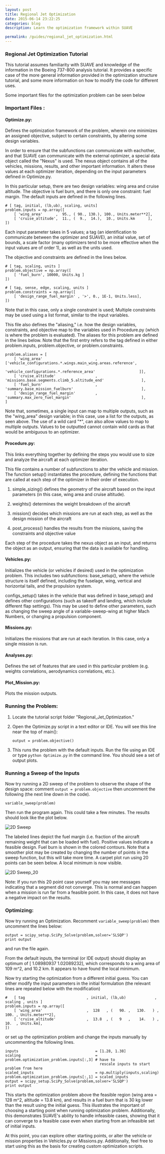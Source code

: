 ```yaml
---
layout: post
title: Regional Jet Optimization
date: 2015-06-14 23:22:25
categories: blog
description: Learn the optimization framework within SUAVE

permalink: /guides/regional_jet_optimization.html
---
```


<link rel="stylesheet" href="//cdn.jsdelivr.net/highlight.js/8.6/styles/default.min.css">
<script src="//cdn.jsdelivr.net/highlight.js/8.6/highlight.min.js"></script>
<script>hljs.initHighlightingOnLoad();</script>

### Regional Jet Optimization Tutorial
This tutorial assumes familiarity with SUAVE and knowledge of the information in the Boeing 737-800 analysis tutorial. It provides a specific case of the more general information provided in the optimization structure tutorial, and some more information on how to modify the code for different uses.

Some important files for the optimization problem can be seen below


### Important Files :

#### Optimize.py:
Defines the optimization framework of the problem, wherein one minimizes an assigned objective, subject to certain constraints, by altering some design variables.

 In order to ensure that the subfunctions can communicate with eachother, and that SUAVE can communicate with the external optimizer, a special data object called the "Nexus" is used. The nexus object contains all of the vehicles, missions, results, and other important information. It alters these values at each optimizer iteration, depending on the input parameters defined in Optimize.py.

In this particular setup, there are two design variables: wing area and cruise altitude. The objective is fuel burn, and there is only one constraint: fuel margin. The default inputs are defined in the following lines.


	# [ tag, initial, (lb,ub), scaling, units]
	problem.inputs = np.array([
		[ 'wing_area'      ,  95., ( 90., 130.), 100., Units.meter**2],
		[ 'cruise_altitude',  11., (  9.,  14.),  10., Units.km      ],
	])

Each input parameter takes in 5 values; a tag (an identification to communicate between the optimizer and SUAVE), an initial value, set of bounds, a scale factor (many optimizers tend to be more effective when the input values are of order 1), as well as the units used.

The objective and constraints are defined in the lines below.

	# [ tag, scaling, units ]
	problem.objective = np.array([
		[ 'fuel_burn', 10000, Units.kg ]
	])

	# [ tag, sense, edge, scaling, units ]
	problem.constraints = np.array([
		[ 'design_range_fuel_margin' , '>', 0., 1E-1, Units.less],
	])

Note that in this case, only a single constraint is used; Multiple constraints may be used using a list format, similar to the input variables.



This file also defines the "aliasing," i.e. how the design variables, constraints, and objective map to the variables used in Procedure.py (which is where the problem is evaluated). The aliases for this problem are defined in the lines below.  Note that the first entry refers to the tag defined in either problem.inputs, problem.objective, or problem.constraints.

	problem.aliases = [
		[ 'wing_area'                        ,   ['vehicle_configurations.*.wings.main_wing.areas.reference',
    	                                          'vehicle_configurations.*.reference_area'                    ]],  
		[ 'cruise_altitude'                  ,    'missions.base.segments.climb_5.altitude_end'                 ],
		[ 'fuel_burn'                        ,    'summary.base_mission_fuelburn'                               ],
		[ 'design_range_fuel_margin'         ,    'summary.max_zero_fuel_margin'                                ],
	]    

Note that, sometimes, a single input can map to multiple outputs, such as the "wing_area" design variable; in this case, use a list for the outputs, as seen above. The use of a wild card "*", can also allow values to map to multiple outputs. Values to be outputted cannot contain wild cards as that would be ambiguous to an optimizer.

#### Procedure.py:
This links everything together by defining the steps you would use to size and analyze the aircraft at each optimizer iteration.

This file contains a number of subfunctions to alter the vehicle and mission. The function setup() instantiates the procedure, defining the functions that are called at each step of the optimizer in their order of execution.

1. simple_sizing() defines the geometry of the aircraft based on the input parameters (in this case, wing area and cruise altitude).

2. weights() determines the weight breakdown of the aircraft

3. mission() decides which missions are run at each step, as well as the design mission of the aircraft

4. post_process() handles the results from the missions, saving the constraints and objective value

Each step of the procedure takes the nexus object as an input, and returns the object as an output, ensuring that the data is available for handling.

#### Vehicles.py:
 Initializes the vehicle (or vehicles if desired) used in the optimization problem. This includes two subfunctions: base_setup(), where the vehicle structure is itself defined, including the fuselage, wing, vertical and horizontal tails, and the propulsion system.

configs_setup() takes in the vehicle that was defined in base_setup() and defines other configurations (such as takeoff and landing, which include different flap settings). This may be used to define other parameters, such as changing the sweep angle of a variable-sweep-wing at higher Mach Numbers, or changing a propulsion component.

#### Missions.py:
 Initializes the missions that are run at each iteration. In this case, only a single mission is run.

#### Analyses.py:
 Defines the set of features that are used in this particular problem (e.g. weights correlations, aerodynamics correlations, etc.).

#### Plot_Mission.py:
Plots the mission outputs.

### Running the Problem:
1. Locate the tutorial script folder "Regional_Jet_Optimization."

2. Open the Optimize.py script in a text editor or IDE. You will see this line near the top of main():

	`output = problem.objective()`

3. This runs the problem with the default inputs. Run the file using an IDE or type `python Optimize.py` in the command line. You should see a set of output plots.


### Running a Sweep of the Inputs
Now try running a 2D sweep of the problem to observe the shape of the design space: comment `output = problem.objective` then uncomment the following (the next line down in the code).

	variable_sweep(problem)

Then run the program again. This could take a few minutes. The results should look like the plot below.

![2D Sweep](/images/wing_area_v_cruise_altitude_v_fuel_burn_5_steps.png)

The labeled lines depict the fuel margin (i.e. fraction of the aircraft remaining weight that can be loaded with fuel). Positive values indicate a feasible design. Fuel burn is shown in the colored contours. Note that a smoother plot may be created by changing the number of points in the sweep function, but this will take more time. A carpet plot run using 20 points can be seen below. A local minimum is now visible.

![2D Sweep_20](/images/wing_area_v_cruise_altitude_v_fuel_burn.png)

Note: If you run this 20 point case yourself you may see messages indicating that a segment did not converge. This is normal and can happen when a mission is run far from a feasible point. In this case, it does not have a negative impact on the results.

### Optimizing:

 Now try running an Optimization. Recomment `variable_sweep(problem)` then uncomment the lines below:

	output = scipy_setup.SciPy_Solve(problem,solver='SLSQP')
    print output

and run the file again.

From the default inputs, the terminal (or IDE output) should display an optimum of [ 1.08980937  1.02089232], which corresponds to a wing area of 109 m^2, and 10.2 km. It appears to have found the local minimum.

Now try starting the optimization from a different initial guess. You can either modify the input parameters in the initial formulation (the relevant lines are repeated below with the modification)

	#   [ tag                            , initial, (lb,ub)             , scaling , units ]
    problem.inputs = np.array([
        [ 'wing_area'                    ,  128   , (   90. ,   130.   ) ,   100. , Units.meter**2],
        [ 'cruise_altitude'              ,  13.8  , (   9   ,    14.   ) ,   10.  , Units.km],
    ])


or set up the optimization problem and change the inputs manually by uncommenting the following lines.


    inputs                                   = [1.28, 1.38]
    scaling                                  = problem.optimization_problem.inputs[:,3] # have to 
    										   rescale inputs to start problem from here
    scaled_inputs                            = np.multiply(inputs,scaling)
    problem.optimization_problem.inputs[:,1] = scaled_inputs
    output = scipy_setup.SciPy_Solve(problem,solver='SLSQP')
    print output        


 This starts the optimization problem above the feasible region (wing area = 128 m^2, altitude = 13.8 km), and results in a fuel burn that is 30 kg lower than the result using the initial guess. This illustrates the important of choosing a starting point when running optimization problem. Additionally, this demonstrates SUAVE's ability to handle infeasible cases, showing that it can converge to a feasible case even when starting from an infeasible set of initial inputs.

At this point, you can explore other starting points, or alter the vehicle or mission properties in Vehicles.py or Missions.py. Additionally, feel free to start using this as the basis for creating custom optimization scripts.